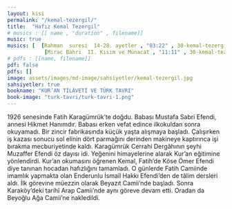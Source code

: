 ```yaml
---
layout: kisi
permalink: "/kemal-tezergil/"
title:  "Hafız Kemal Tezergil"
# musics : [[ name , "duration" , filename]]
music: true
musics: [  [Rahman  suresi  14-28. ayetler , "03:22" , 30-kemal-tezergil/1],
            [Mirac Bahri  II. Kısım ve Münacat , "11:11" , 30-kemal-tezergil/2]]
# pdfs : [[name, filename]]
pdf: false
pdfs: []
image: assets/images/md-image/sahsiyetler/kemal-tezergil.jpg
sahsiyetler: true
bookname: "KUR’AN TİLÂVETİ VE TÜRK TAVRI"
book-image: "turk-tavri/turk-tavri-1.png"
---
```


1926 senesinde Fatih Karagümrük’te doğdu. Babası Mustafa Sabri Efendi, annesi Hikmet Hanımdır. 
Babası erken vefat edince ilkokuldan sonra okuyamadı. Bir zincir fabrikasında küçük yaşta alışmaya başladı. Çalışırken iş kazası sonucu sol elinin dört parmağını derinden makineye kaptırınca işi bırakma mecburiyetinde kaldı. 
Karagümrük Cerrahi Dergâhının şeyhi Muzaffer Efendi öz dayısı idi. Yeğenini himayelerine alarak Kur’an eğitimine yönlendirdi. Kur’an okumasını öğrenen Kemal, Fatih’de Köse Ömer Efendi diye tanınan hocadan hafızlığını tamamladı. O günlerde Fatih Camiinde imamlık yapmakta olan Enderunlu İsmail Hakkı Efendi’den de tâlim dersleri aldı. İlk görevine müezzin olarak Beyazıt Camii’nde başladı. Sonra Karaköy’deki tarihî Arap Camii’nde aynı göreve devam etti. Oradan da Beyoğlu Ağa Camii’ne nakledildi. 
